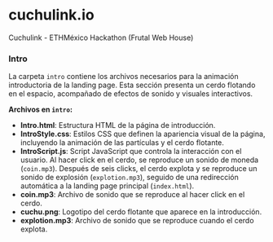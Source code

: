 # cuchulink.io
Cuchulink - ETHMéxico Hackathon (Frutal Web House)

### Intro

La carpeta `intro` contiene los archivos necesarios para la animación introductoria de la landing page. Esta sección presenta un cerdo flotando en el espacio, acompañado de efectos de sonido y visuales interactivos.

**Archivos en `intro`:**
- **Intro.html**: Estructura HTML de la página de introducción.
- **IntroStyle.css**: Estilos CSS que definen la apariencia visual de la página, incluyendo la animación de las partículas y el cerdo flotante.
- **IntroScript.js**: Script JavaScript que controla la interacción con el usuario. Al hacer click en el cerdo, se reproduce un sonido de moneda (`coin.mp3`). Después de seis clicks, el cerdo explota y se reproduce un sonido de explosión (`explotion.mp3`), seguido de una redirección automática a la landing page principal (`index.html`).
- **coin.mp3**: Archivo de sonido que se reproduce al hacer click en el cerdo.
- **cuchu.png**: Logotipo del cerdo flotante que aparece en la introducción.
- **explotion.mp3**: Archivo de sonido que se reproduce cuando el cerdo explota.

